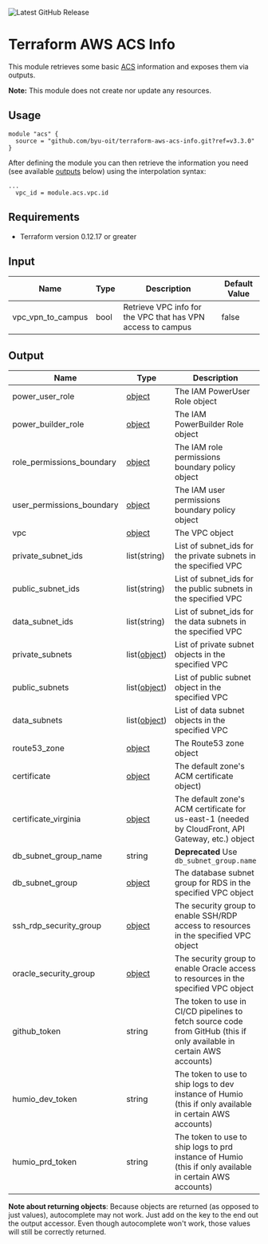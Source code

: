 ![Latest GitHub Release](https://img.shields.io/github/v/release/byu-oit/terraform-aws-acs-info?sort=semver)

# Terraform AWS ACS Info

This module retrieves some basic [ACS](https://github.com/byu-oit/aws-acs) information and exposes them via outputs. 

**Note:** This module does not create nor update any resources.

## Usage

```hcl
module "acs" {
  source = "github.com/byu-oit/terraform-aws-acs-info.git?ref=v3.3.0"
}
```

After defining the module you can then retrieve the information you need (see available [outputs](#output) below) using the interpolation syntax:

```hcl
...
  vpc_id = module.acs.vpc.id

```

## Requirements

* Terraform version 0.12.17 or greater

## Input

| Name              | Type | Description                                                 | Default Value |
| ----------------- | ---- | ----------------------------------------------------------- | ------------- |
| vpc_vpn_to_campus | bool | Retrieve VPC info for the VPC that has VPN access to campus | false         |

## Output

| Name                      | Type                                                                                                     | Description                                                                                                           |
| ------------------------- | -------------------------------------------------------------------------------------------------------- | --------------------------------------------------------------------------------------------------------------------- |
| power_user_role           | [object](https://www.terraform.io/docs/providers/aws/d/iam_role.html#attributes-reference)               | The IAM PowerUser Role object                                                                                         |
| power_builder_role        | [object](https://www.terraform.io/docs/providers/aws/d/iam_role.html#attributes-reference)               | The IAM PowerBuilder Role object                                                                                      |
| role_permissions_boundary | [object](https://www.terraform.io/docs/providers/aws/d/iam_policy.html#attributes-reference)             | The IAM role permissions boundary policy object                                                                       |
| user_permissions_boundary | [object](https://www.terraform.io/docs/providers/aws/d/iam_policy.html#attributes-reference)             | The IAM user permissions boundary policy object                                                                       |
| vpc                       | [object](https://www.terraform.io/docs/providers/aws/d/vpc.html#attributes-reference)                    | The VPC object                                                                                                        |
| private_subnet_ids        | list(string)                                                                                             | List of subnet_ids for the private subnets in the specified VPC                                                       |
| public_subnet_ids         | list(string)                                                                                             | List of subnet_ids for the public subnets in the specified VPC                                                        |
| data_subnet_ids           | list(string)                                                                                             | List of subnet_ids for the data subnets in the specified VPC                                                          |
| private_subnets           | list([object](https://www.terraform.io/docs/providers/aws/r/subnet.html#attributes-reference))           | List of private subnet objects in the specified VPC                                                                   |
| public_subnets            | list([object](https://www.terraform.io/docs/providers/aws/r/subnet.html#attributes-reference))           | List of public subnet object in the specified VPC                                                                     |
| data_subnets              | list([object](https://www.terraform.io/docs/providers/aws/r/subnet.html#attributes-reference))           | List of data subnet objects in the specified VPC                                                                      |
| route53_zone              | [object](https://www.terraform.io/docs/providers/aws/r/route53_zone.html#attributes-reference)           | The Route53 zone object                                                                                               |
| certificate               | [object](https://www.terraform.io/docs/providers/aws/d/acm_certificate.html#attributes-reference)        | The default zone's ACM certificate object)                                                                            |
| certificate_virginia      | [object](https://www.terraform.io/docs/providers/aws/d/acm_certificate.html#attributes-reference)        | The default zone's ACM certificate for us-east-1 (needed by CloudFront, API Gateway, etc.) object                     |
| db_subnet_group_name      | string                              | **Deprecated** Use `db_subnet_group.name`                                                                             |
| db_subnet_group           | [object](https://registry.terraform.io/providers/hashicorp/aws/latest/docs/data-sources/db_subnet_group) | The database subnet group for RDS in the specified VPC object                                                         |
| ssh_rdp_security_group    | [object](https://www.terraform.io/docs/providers/aws/d/security_group.html)                              | The security group to enable SSH/RDP access to resources in the specified VPC object                                  |
| oracle_security_group     | [object](https://www.terraform.io/docs/providers/aws/d/security_group.html)                              | The security group to enable Oracle access to resources in the specified VPC object                                   |
| github_token              | string                                                                                                   | The token to use in CI/CD pipelines to fetch source code from GitHub (this if only available in certain AWS accounts) |
| humio_dev_token           | string                                                                                                   | The token to use to ship logs to dev instance of Humio (this if only available in certain AWS accounts)               |
| humio_prd_token           | string                                                                                                   | The token to use to ship logs to prd instance of Humio (this if only available in certain AWS accounts)               |

**Note about returning objects**: Because objects are returned (as opposed to just values), autocomplete may not work. Just add on the key to the end out the output accessor. Even though autocomplete won't work, those values will still be correctly returned.
